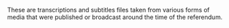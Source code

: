 These are transcriptions and subtitles files taken from various forms of media that were published or broadcast around the time of the referendum.
